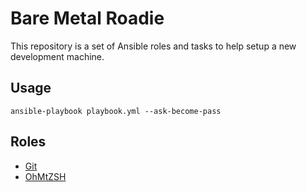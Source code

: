 # Bare Metal Roadie

This repository is a set of Ansible roles and tasks to help setup a new development machine.


## Usage

```
ansible-playbook playbook.yml --ask-become-pass
```

## Roles

* [Git](roles/git/README.md)
* [OhMtZSH](roles/ohmyzsh/README.md)
